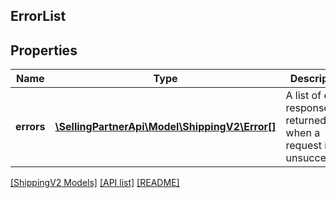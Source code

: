 ## ErrorList

## Properties

Name | Type | Description | Notes
------------ | ------------- | ------------- | -------------
**errors** | [**\SellingPartnerApi\Model\ShippingV2\Error[]**](Error.md) | A list of error responses returned when a request is unsuccessful. | [optional]

[[ShippingV2 Models]](../) [[API list]](../../Api) [[README]](../../../README.md)
